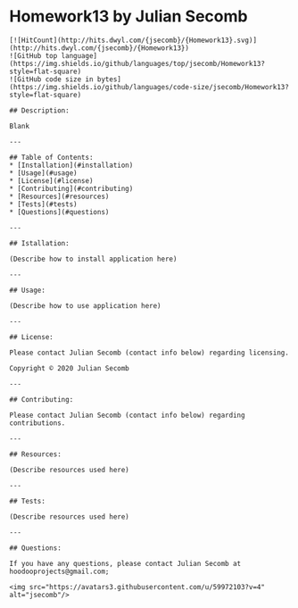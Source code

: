 # Homework13 by Julian Secomb 
    
    [![HitCount](http://hits.dwyl.com/{jsecomb}/{Homework13}.svg)](http://hits.dwyl.com/{jsecomb}/{Homework13})
    ![GitHub top language](https://img.shields.io/github/languages/top/jsecomb/Homework13?style=flat-square)
    ![GitHub code size in bytes](https://img.shields.io/github/languages/code-size/jsecomb/Homework13?style=flat-square)
    
    ## Description: 
    
    Blank
    
    ---
    
    ## Table of Contents:
    * [Installation](#installation)
    * [Usage](#usage)
    * [License](#license)
    * [Contributing](#contributing)
    * [Resources](#resources)
    * [Tests](#tests)
    * [Questions](#questions)
    
    ---
    
    ## Istallation: 
    
    (Describe how to install application here)
    
    ---
    
    ## Usage: 
    
    (Describe how to use application here)
    
    ---
    
    ## License: 
    
    Please contact Julian Secomb (contact info below) regarding licensing.
    
    Copyright © 2020 Julian Secomb
    
    ---
    
    ## Contributing:
    
    Please contact Julian Secomb (contact info below) regarding contributions.
    
    ---
    
    ## Resources:
    
    (Describe resources used here)
    
    ---
    
    ## Tests:
    
    (Describe resources used here)
    
    ---
    
    ## Questions:
    
    If you have any questions, please contact Julian Secomb at hoodooprojects@gmail.com;
    
    <img src="https://avatars3.githubusercontent.com/u/59972103?v=4" alt="jsecomb"/>